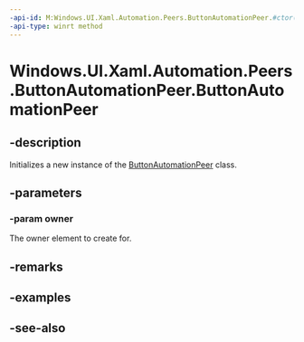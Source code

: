 ```yaml
---
-api-id: M:Windows.UI.Xaml.Automation.Peers.ButtonAutomationPeer.#ctor(Windows.UI.Xaml.Controls.Button)
-api-type: winrt method
---
```


<!-- Method syntax
public ButtonAutomationPeer(Windows.UI.Xaml.Controls.Button owner)
-->

# Windows.UI.Xaml.Automation.Peers.ButtonAutomationPeer.ButtonAutomationPeer

## -description
Initializes a new instance of the [ButtonAutomationPeer](buttonautomationpeer.md) class.


## -parameters
### -param owner
The owner element to create for.

## -remarks

## -examples

## -see-also
